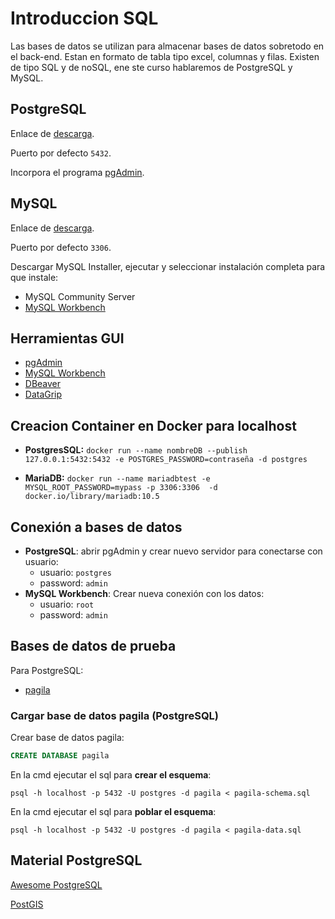 # Introduccion SQL

Las bases de datos se utilizan para almacenar bases de datos sobretodo en el back-end. Estan en formato de tabla tipo excel, columnas y filas. Existen de tipo SQL y de noSQL, ene ste curso hablaremos de PostgreSQL y MySQL. 


## PostgreSQL
Enlace de [descarga](https://www.enterprisedb.com/downloads/postgres-postgresql-downloads).

Puerto por defecto ``5432``. 

Incorpora el programa [pgAdmin](https://www.pgadmin.org/download/).

## MySQL 
Enlace de [descarga](https://dev.mysql.com/downloads/windows/installer/8.0.html).

Puerto por defecto ``3306``. 

Descargar MySQL Installer, ejecutar y seleccionar instalación completa para que instale:

* MySQL Community Server
* [MySQL Workbench](https://www.mysql.com/products/workbench/)

## Herramientas GUI
* [pgAdmin](https://www.pgadmin.org/download/)
* [MySQL Workbench](https://www.mysql.com/products/workbench/)
* [DBeaver](https://dbeaver.io/)
* [DataGrip](https://www.jetbrains.com/datagrip/)


## Creacion Container en Docker para localhost
- **PostgresSQL:** ```docker run --name nombreDB --publish 127.0.0.1:5432:5432 -e POSTGRES_PASSWORD=contraseña -d postgres```

- **MariaDB:** ```docker run --name mariadbtest -e MYSQL_ROOT_PASSWORD=mypass -p 3306:3306  -d docker.io/library/mariadb:10.5```


## Conexión a bases de datos

* **PostgreSQL**: abrir pgAdmin y crear nuevo servidor para conectarse con usuario:
	* usuario: ``postgres``
	* password: ``admin``
* **MySQL Workbench**: Crear nueva conexión con los datos:
	* usuario: ``root``
	* password: ``admin``

## Bases de datos de prueba

Para PostgreSQL:

* [pagila](https://github.com/devrimgunduz/pagila)


### Cargar base de datos pagila (PostgreSQL)

Crear base de datos pagila:

```sql
CREATE DATABASE pagila
```

En la cmd ejecutar el sql para **crear el esquema**:

```
psql -h localhost -p 5432 -U postgres -d pagila < pagila-schema.sql
```


En la cmd ejecutar el sql para **poblar el esquema**:

```
psql -h localhost -p 5432 -U postgres -d pagila < pagila-data.sql
```

## Material PostgreSQL

[Awesome PostgreSQL](https://github.com/dhamaniasad/awesome-postgres)

[PostGIS](https://postgis.net/)